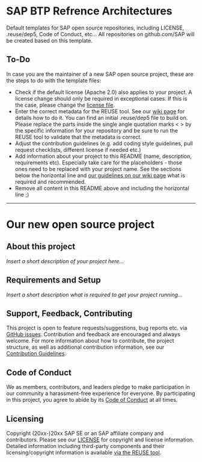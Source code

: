 # SAP BTP Refrence Architectures

Default templates for SAP open source repositories, including LICENSE, .reuse/dep5, Code of Conduct, etc... All repositories on github.com/SAP will be created based on this template.

## To-Do

In case you are the maintainer of a new SAP open source project, these are the steps to do with the template files:

- Check if the default license (Apache 2.0) also applies to your project. A license change should only be required in exceptional cases. If this is the case, please change the [license file](LICENSE).
- Enter the correct metadata for the REUSE tool. See our [wiki page](https://wiki.wdf.sap.corp/wiki/display/ospodocs/Using+the+Reuse+Tool+of+FSFE+for+Copyright+and+License+Information) for details how to do it. You can find an initial .reuse/dep5 file to build on. Please replace the parts inside the single angle quotation marks < > by the specific information for your repository and be sure to run the REUSE tool to validate that the metadata is correct.
- Adjust the contribution guidelines (e.g. add coding style guidelines, pull request checklists, different license if needed etc.)
- Add information about your project to this README (name, description, requirements etc). Especially take care for the <your-project> placeholders - those ones need to be replaced with your project name. See the sections below the horizontal line and [our guidelines on our wiki page](https://wiki.wdf.sap.corp/wiki/display/ospodocs/Guidelines+for+README.md+file) what is required and recommended.
- Remove all content in this README above and including the horizontal line ;)

***

# Our new open source project

## About this project

*Insert a short description of your project here...*

## Requirements and Setup

*Insert a short description what is required to get your project running...*

## Support, Feedback, Contributing

This project is open to feature requests/suggestions, bug reports etc. via [GitHub issues](https://github.com/SAP/<your-project>/issues). Contribution and feedback are encouraged and always welcome. For more information about how to contribute, the project structure, as well as additional contribution information, see our [Contribution Guidelines](CONTRIBUTING.md).

## Code of Conduct

We as members, contributors, and leaders pledge to make participation in our community a harassment-free experience for everyone. By participating in this project, you agree to abide by its [Code of Conduct](CODE_OF_CONDUCT.md) at all times.

## Licensing

Copyright (20xx-)20xx SAP SE or an SAP affiliate company and <your-project> contributors. Please see our [LICENSE](LICENSE) for copyright and license information. Detailed information including third-party components and their licensing/copyright information is available [via the REUSE tool](https://api.reuse.software/info/github.com/SAP/<your-project>).
